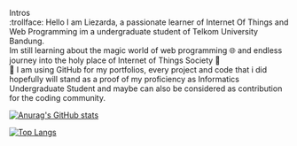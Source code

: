 Intros  
:trollface: 
    Hello I am Liezarda, a passionate learner of Internet Of Things and Web Programming
    im a undergraduate student of Telkom University Bandung.  
    Im still learning about the magic world of web programming :globe_with_meridians: and endless journey into the holy place of Internet of Things Society :sparkler:  
🔭 I am using GitHub for my portfolios, every project and code that i did hopefully will stand as a proof of my proficiency as Informatics Undergraduate Student and maybe can also be considered as contribution for the coding community.  

[![Anurag's GitHub stats](https://github-readme-stats.vercel.app/api?username=liezliez&theme=onedark)](https://github.com/anuraghazra/github-readme-stats)

[![Top Langs](https://github-readme-stats.vercel.app/api/top-langs/?username=liezliez&layout=compact&theme=onedark)](https://github.com/anuraghazra/github-readme-stats)
<!---
liezliez/liezliez is a ✨ special ✨ repository because its `README.md` (this file) appears on your GitHub profile.
You can click the Preview link to take a look at your changes.
--->
